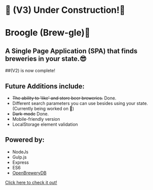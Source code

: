 # 🚧 (V3) Under Construction!🚧
# Broogle (Brew-gle)🍺

## A Single Page Application (SPA) that finds breweries in your state.😎

##(V2) is now complete!

## Future Additions include:
* ~~The ability to 'like' and store beer breweries.~~ Done.
* Different search parameters you can use besides using your state. (Currently being worked on 🚧)
* ~~Dark-mode~~ Done.
* Mobile-friendly version
* LocalStorage element validation

## Powered by:
* NodeJs
* Gulp.js
* Express
* ES6
* [OpenBreweryDB](https://www.openbrewerydb.org/)

[Click here to check it out!](https://broogle.herokuapp.com/)


